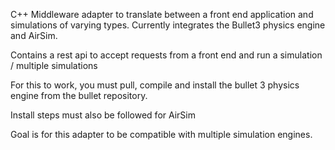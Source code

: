 C++ Middleware adapter to translate between a front end application and simulations of varying types. Currently integrates the Bullet3 physics engine and AirSim.

Contains a rest api to accept requests from a front end and run a simulation / multiple simulations

For this to work, you must pull, compile and install the bullet 3 physics engine from the bullet repository. 

Install steps must also be followed for AirSim 

Goal is for this adapter to be compatible with multiple simulation engines. 
